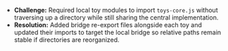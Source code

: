 - **Challenge:** Required local toy modules to import `toys-core.js` without traversing up a directory while still sharing the central implementation.
- **Resolution:** Added bridge re-export files alongside each toy and updated their imports to target the local bridge so relative paths remain stable if directories are reorganized.
